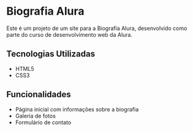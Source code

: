 # Biografia Alura

Este é um projeto de um site para a Biografia Alura, desenvolvido como parte do curso de desenvolvimento web da Alura.

## Tecnologias Utilizadas

- HTML5
- CSS3

## Funcionalidades

- Página inicial com informações sobre a biografia
- Galeria de fotos
- Formulário de contato

